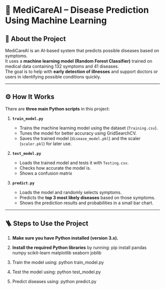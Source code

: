 # 🧠 MediCareAI – Disease Prediction Using Machine Learning

## 📘 About the Project
MediCareAI is an AI-based system that predicts possible diseases based on symptoms.  
It uses a **machine learning model (Random Forest Classifier)** trained on medical data containing 132 symptoms and 41 diseases.  
The goal is to help with **early detection of illnesses** and support doctors or users in identifying possible conditions quickly.

_________________________________________________________________________________________

## ⚙️ How It Works
There are **three main Python scripts** in this project:

1. **`train_model.py`**  
   - Trains the machine learning model using the dataset (`Training.csv`).  
   - Tunes the model for better accuracy using GridSearchCV.  
   - Saves the trained model (`disease_model.pkl`) and the scaler (`scaler.pkl`) for later use.  

2. **`test_model.py`**  
   - Loads the trained model and tests it with `Testing.csv`.  
   - Checks how accurate the model is.  
   - Shows a confusion matrix   

3. **`predict.py`**  
   - Loads the model and randomly selects symptoms.  
   - Predicts the **top 3 most likely diseases** based on those symptoms.  
   - Shows the prediction results and probabilities in a small bar chart.  

___________________________________________________________________________________________

## 🪜 Steps to Use the Project
1. **Make sure you have Python installed (version 3.x).**
2. **Install the required Python libraries** by running:
pip install pandas numpy scikit-learn matplotlib seaborn joblib

3. Train the model using:
python train_model.py

4. Test the model using:
python test_model.py

5. Predict diseases using:
python predict.py